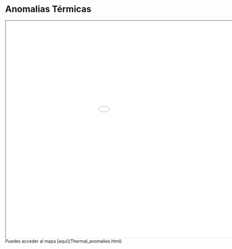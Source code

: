 # Anomalias Térmicas
<iframe src="Thermal_anomalies.html" height="700" width="1200"></iframe>
Puedes acceder al mapa [aqui](Thermal_anomalies.html)
